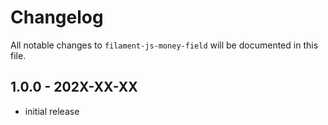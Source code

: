 # Changelog

All notable changes to `filament-js-money-field` will be documented in this file.

## 1.0.0 - 202X-XX-XX

- initial release
